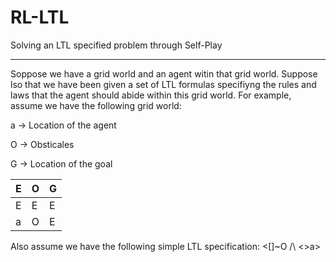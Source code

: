 # RL-LTL
Solving an LTL specified problem through Self-Play
__________________________________________________

Soppose we have a grid world and an agent witin that grid world. Suppose lso that we have been given a set of LTL formulas specifiyng the rules and laws
that the agent should abide within this grid world. For example, assume we have the following grid world:

a -> Location of the agent

O -> Obsticales

G -> Location of the goal


| E  | O | G |
| ------------- | ------------- | ------------- |
| E  | E  | E  |
| a  | O  | E  |

Also assume we have the following simple LTL specification:
<[]~O /\ <>a>
